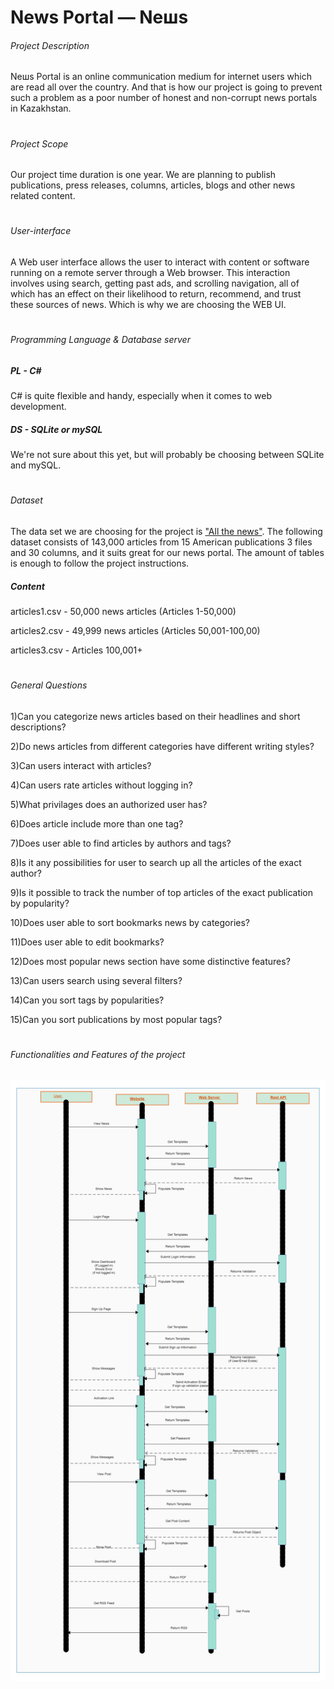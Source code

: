 # News Portal — Neшs
###### Project Description

Neшs Portal is an online communication medium for internet users which are read all over the country. And that is how our project is going to prevent such a problem as a poor number of honest and non-corrupt news portals in Kazakhstan.
#
###### Project Scope

Our project time duration is one year. We are planning to publish publications, press releases, columns, articles, blogs and other news related content. 
#
###### User-interface

A Web user interface allows the user to interact with content or software running on a remote server through a Web browser. This interaction involves using search, getting past ads, and scrolling navigation, all of which has an effect on their likelihood to return, recommend, and trust these sources of news. Which is why we are choosing the WEB UI.
#
###### Programming Language & Database server
##### PL - C#      
C# is quite flexible and handy, especially when it comes to web development. 


##### DS - SQLite or mySQL
We're not sure about this yet, but will probably be choosing between SQLite and mySQL.
#
###### Dataset
The data set we are choosing for the project is ["All the news"](https://www.kaggle.com/snapcrack/all-the-news). The following dataset consists of 143,000 articles from 15 American publications 3 files and 30 columns, and it suits great for our news portal. The amount of tables is enough to follow the project instructions.

##### Content

articles1.csv - 50,000 news articles (Articles 1-50,000)

articles2.csv - 49,999 news articles (Articles 50,001-100,00)

articles3.csv - Articles 100,001+
# 
###### General Questions
1)Can you categorize news articles based on their headlines and short descriptions?

2)Do news articles from different categories have different writing styles?

3)Can users interact with articles?

4)Can users rate articles without logging in?
 
5)What privilages does an authorized user has?

6)Does article include more than one tag?

7)Does user able to find articles by authors and tags?

8)Is it any possibilities for user to search up all the articles of the exact author?

9)Is it possible to  track the number of top articles of the exact publication by popularity?

10)Does user able to sort bookmarks news by categories?

11)Does user able to edit bookmarks?

12)Does most popular news section have some distinctive features?

13)Can users search using several filters?

14)Can you sort tags by popularities?

15)Can you sort publications by most popular tags?
#
###### Functionalities and Features of the project
![alt text](https://raw.githubusercontent.com/El-Mansur/News_Portal/main/Neшs-UseCase-UML.png)



